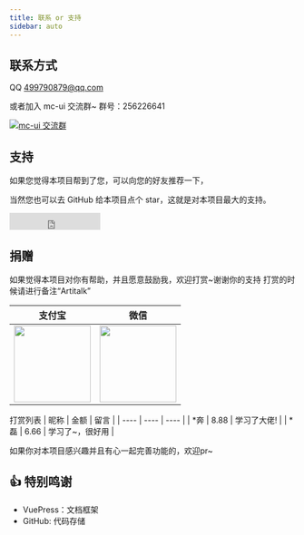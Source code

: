 ```yaml
---
title: 联系 or 支持
sidebar: auto
---
```


## 联系方式

QQ 499790879@qq.com

或者加入 mc-ui 交流群~  群号：256226641

<a target="_blank" href="https://qm.qq.com/cgi-bin/qm/qr?k=bfaPUiUP3osQf0AJJ2N1UzmRt59JJQbN&authKey=jMX9rAYmp83zWrKfxWMeA/iS+cJWwT+d1YKcFreVhE/gVAyl9SuHh9WoRxqzZuAj&noverify=0"><img border="0" src="//pub.idqqimg.com/wpa/images/group.png" alt="mc-ui 交流群 " title="mc-ui 交流群 "></a>

## 支持

如果您觉得本项目帮到了您，可以向您的好友推荐一下，

当然您也可以去 GitHub 给本项目点个 star，这就是对本项目最大的支持。

<iframe src="https://ghbtns.com/github-btn.html?user=minchao920917&repo=mch-ui&type=star&count=true&size=large&v=2" frameborder="0" scrolling="0" width="160px" height="30px"></iframe>

## 捐赠

如果觉得本项目对你有帮助，并且愿意鼓励我，欢迎打赏~谢谢你的支持
打赏的时候请进行备注“Artitalk”

|  支付宝   | 微信  |
|  ----  | ----  |
| <img width="135" src="https://i.loli.net/2021/01/22/KbU7L51cXS4kDuT.png"> | <img width="135" src="https://i.loli.net/2021/01/22/D6cJApgklRorTdt.png"> |

打赏列表
| 昵称 | 金额 | 留言 |
| ---- | ---- | ---- |
| *奔 | 8.88 | 学习了大佬! |
| *磊 | 6.66 | 学习了~，很好用 |


如果你对本项目感兴趣并且有心一起完善功能的，欢迎pr~

## 👍 特别鸣谢


* VuePress：文档框架
* GitHub: 代码存储

<ins class="adsbygoogle"
     style="display:block"
     data-ad-format="fluid"
     data-ad-layout-key="-fb+5w+4e-db+86"
     data-ad-client="ca-pub-9420537843748923"
     data-ad-slot="8405286900"></ins>
<script>
     (adsbygoogle = window.adsbygoogle || []).push({});
</script>
